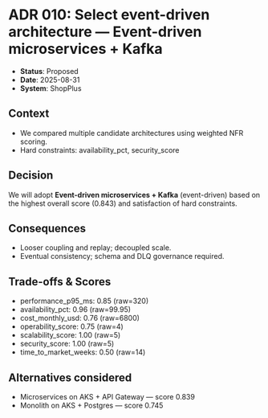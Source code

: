 # ADR 010: Select event-driven architecture — Event-driven microservices + Kafka

- **Status**: Proposed
- **Date**: 2025-08-31
- **System**: ShopPlus

## Context
- We compared multiple candidate architectures using weighted NFR scoring.
- Hard constraints: availability_pct, security_score

## Decision
We will adopt **Event-driven microservices + Kafka** (event-driven) based on the highest overall score (0.843) and satisfaction of hard constraints.

## Consequences
- Looser coupling and replay; decoupled scale.
- Eventual consistency; schema and DLQ governance required.

## Trade-offs & Scores
- performance_p95_ms: 0.85 (raw=320)
- availability_pct: 0.96 (raw=99.95)
- cost_monthly_usd: 0.76 (raw=6800)
- operability_score: 0.75 (raw=4)
- scalability_score: 1.00 (raw=5)
- security_score: 1.00 (raw=5)
- time_to_market_weeks: 0.50 (raw=14)

## Alternatives considered
- Microservices on AKS + API Gateway — score 0.839
- Monolith on AKS + Postgres — score 0.745
